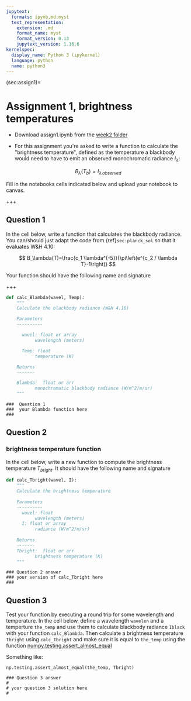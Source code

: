 ```yaml
---
jupytext:
  formats: ipynb,md:myst
  text_representation:
    extension: .md
    format_name: myst
    format_version: 0.13
    jupytext_version: 1.16.6
kernelspec:
  display_name: Python 3 (ipykernel)
  language: python
  name: python3
---
```


(sec:assign1)=
# Assignment 1, brightness temperatures

- Download assign1.ipynb from the [week2 folder](https://www.dropbox.com/scl/fo/25w66p7nimcsm04dr1ce9/AOzTXQwlajVjByVQ7xWlgcA?rlkey=aup2jh41qqaposch0pn1fx0ed&st=n7iwqqem&dl=0)

- For this assignment you're asked to write a function to calculate the "brightness temperature", defined as the temperature a blackbody would need to have to emit an observed monochromatic radiance $I_\lambda$:

$$
  B_\lambda(T_b) = I_{\lambda\,observed}
$$
  


Fill in the notebooks cells indicated below and upload your notebook to canvas.

+++

## Question 1

In the cell below, write a function that calculates the blackbody radiance.  You can/should just adapt the code from {ref}`sec:planck_sol` so that it evaluates W&H 4.10:
  
  $$
  B_\lambda(T)=\frac{c_1 \lambda^{-5}}{\pi\left(e^{c_2 / \lambda T}-1\right)}
  $$


  Your function should have the following name and signature

+++

```python
def calc_Blambda(wavel, Temp):
    """
    Calculate the blackbody radiance (W&H 4.10)

    Parameters
    ----------

      wavel: float or array
           wavelength (meters)

      Temp: float
           temperature (K)

    Returns
    -------

    Blambda:  float or arr
           monochromatic blackbody radiance (W/m^2/m/sr)
    """
```

```{code-cell} ipython3
###  Question 1
###  your Blambda function here
###
```

## Question 2
### brightness temperature function

In the cell below, write a new function to compute the brightness temperature  $T_{bright}$.  It should have the following name and signature

```python
def calc_Tbright(wavel, I):
    """
    Calculate the brightness temperature
    
    Parameters
    ----------
      wavel: float
           wavelength (meters)
      I: float or array
           radiance (W/m^2/m/sr)
    
    Returns
    -------
    Tbright:  float or arr
           brightness temperature (K)
    """

```

```{code-cell} ipython3
### Question 2 answer
### your version of calc_Tbright here
###
```

## Question 3

Test your function by executing a round trip for some wavelength and temperature.  In the cell below, define a wavelength `wavelen` and a temperture `the_temp` and use them to calculate blackbody radiance `Iblack` with your function `calc_Blambda`.   Then calculate a brightness temperature `Tbright` using `calc_Tbright` and make sure it is equal to `the_temp` using the function [numpy.testing.assert_almost_equal](https://numpy.org/doc/2.1/reference/generated/numpy.testing.assert_almost_equal.html)

Something like:

`np.testing.assert_almost_equal(the_temp, Tbright)`

```{code-cell} ipython3
### Question 3 answer
#
# your question 3 solution here
#
```
